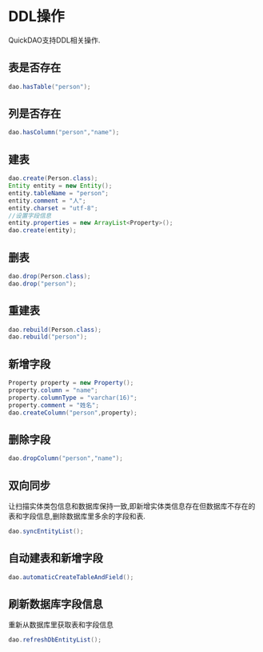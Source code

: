 # DDL操作

QuickDAO支持DDL相关操作.

## 表是否存在

```java
dao.hasTable("person");
```

## 列是否存在

```java
dao.hasColumn("person","name");
```

## 建表

```java
dao.create(Person.class);
Entity entity = new Entity();
entity.tableName = "person";
entity.comment = "人";
entity.charset = "utf-8";
//设置字段信息
entity.properties = new ArrayList<Property>();
dao.create(entity);
```

## 删表

```java
dao.drop(Person.class);
dao.drop("person");
```

## 重建表

```java
dao.rebuild(Person.class);
dao.rebuild("person");
```

## 新增字段

```java
Property property = new Property();
property.column = "name";
property.columnType = "varchar(16)";
property.comment = "姓名";
dao.createColumn("person",property);
```

## 删除字段

```java
dao.dropColumn("person","name");
```

## 双向同步

让扫描实体类包信息和数据库保持一致,即新增实体类信息存在但数据库不存在的表和字段信息,删除数据库里多余的字段和表.

```java
dao.syncEntityList();
```

## 自动建表和新增字段

```java
dao.automaticCreateTableAndField();
```

## 刷新数据库字段信息

重新从数据库里获取表和字段信息

```java
dao.refreshDbEntityList();
```